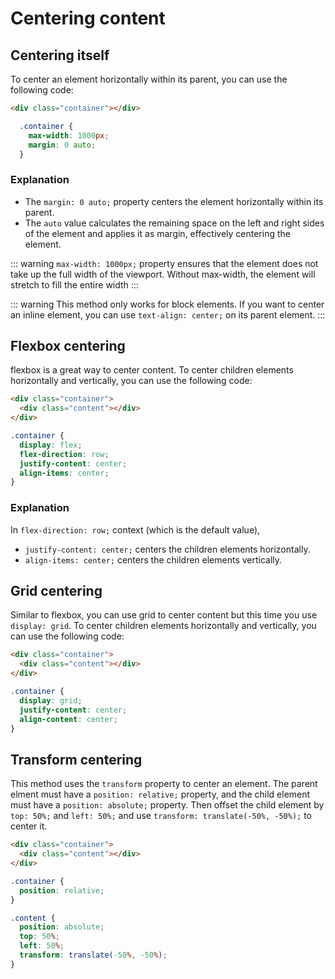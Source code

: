 # Centering content

## Centering itself

To center an element horizontally within its parent, you can use the following code:

```HTML
<div class="container"></div>
```

```CSS
  .container {
    max-width: 1000px;
    margin: 0 auto;
  }
```

### Explanation

- The `margin: 0 auto;` property centers the element horizontally within its parent.
- The `auto` value calculates the remaining space on the left and right sides of the element and applies it as margin, effectively centering the element.

::: warning
`max-width: 1000px;` property ensures that the element does not take up the full width of the viewport. Without max-width, the element will stretch to fill the entire width
:::

::: warning
This method only works for block elements. If you want to center an inline element, you can use `text-align: center;` on its parent element.
:::

## Flexbox centering

flexbox is a great way to center content. To center children elements horizontally and vertically, you can use the following code:

```HTML
<div class="container">
  <div class="content"></div>
</div>
```

```CSS {4-5}
.container {
  display: flex;
  flex-direction: row;
  justify-content: center;
  align-items: center;
}

```

### Explanation

In `flex-direction: row;` context (which is the default value),

- `justify-content: center;` centers the children elements horizontally.
- `align-items: center;` centers the children elements vertically.

## Grid centering

Similar to flexbox, you can use grid to center content but this time you use `display: grid`. To center children elements horizontally and vertically, you can use the following code:

```HTML
<div class="container">
  <div class="content"></div>
</div>
```

```CSS {3-4}
.container {
  display: grid;
  justify-content: center;
  align-content: center;
}
```

## Transform centering

This method uses the `transform` property to center an element. The parent elment must have a `position: relative;` property, and the child element must have a `position: absolute;` property. Then offset the child element by `top: 50%;` and `left: 50%;` and use `transform: translate(-50%, -50%);` to center it.

```HTML
<div class="container">
  <div class="content"></div>
</div>
```

```CSS
.container {
  position: relative;
}

.content {
  position: absolute;
  top: 50%;
  left: 50%;
  transform: translate(-50%, -50%);
}
```

